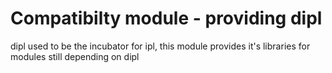 Compatibilty module - providing dipl
====================================

dipl used to be the incubator for ipl, this module provides it's libraries for
modules still depending on dipl

